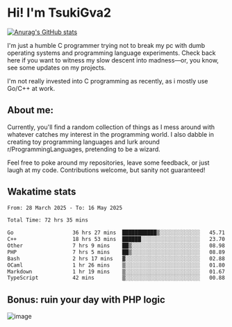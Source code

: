 # Hi! I'm TsukiGva2

[![Anurag's GitHub stats](https://github-readme-stats.vercel.app/api?username=tsukigva2&theme=gruvbox&show_icons=true)](https://github.com/anuraghazra/github-readme-stats)

I'm just a humble C programmer trying not to break my pc with dumb operating systems and programming language experiments. Check back here if you want to witness my slow descent into madness—or, you know, see some updates on my projects.

I'm not really invested into C programming as recently, as i mostly use Go/C++ at work.

## About me:

Currently, you'll find a random collection of things as I mess around with whatever catches my interest in the programming world. I also dabble in creating toy programming languages and lurk around r/ProgrammingLanguages, pretending to be a wizard.

Feel free to poke around my repositories, leave some feedback, or just laugh at my code. Contributions welcome, but sanity not guaranteed!


## Wakatime stats

<!--START_SECTION:waka-->

```txt
From: 28 March 2025 - To: 16 May 2025

Total Time: 72 hrs 35 mins

Go                   36 hrs 27 mins  ███████████▒░░░░░░░░░░░░░   45.71 %
C++                  18 hrs 53 mins  ██████░░░░░░░░░░░░░░░░░░░   23.70 %
Other                7 hrs 9 mins    ██▒░░░░░░░░░░░░░░░░░░░░░░   08.98 %
PHP                  7 hrs 5 mins    ██▒░░░░░░░░░░░░░░░░░░░░░░   08.89 %
Bash                 2 hrs 17 mins   ▓░░░░░░░░░░░░░░░░░░░░░░░░   02.88 %
OCaml                1 hr 26 mins    ▒░░░░░░░░░░░░░░░░░░░░░░░░   01.80 %
Markdown             1 hr 19 mins    ▒░░░░░░░░░░░░░░░░░░░░░░░░   01.67 %
TypeScript           42 mins         ▒░░░░░░░░░░░░░░░░░░░░░░░░   00.88 %
```

<!--END_SECTION:waka-->

## Bonus: ruin your day with PHP logic

![image](https://github.com/user-attachments/assets/ca5eea46-08ff-4478-864a-a9008b433368)

